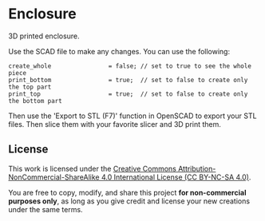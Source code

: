 # Enclosure

3D printed enclosure.

Use the SCAD file to make any changes. You can use the following:

```
create_whole                = false; // set to true to see the whole piece
print_bottom                = true;  // set to false to create only the top part
print_top                   = true;  // set to false to create only the bottom part
```

Then use the 'Export to STL (F7)' function in OpenSCAD to export your STL files. Then slice them with your favorite slicer and 3D print them.

## License
This work is licensed under the [Creative Commons Attribution-NonCommercial-ShareAlike 4.0 International License (CC BY-NC-SA 4.0)](https://creativecommons.org/licenses/by-nc-sa/4.0/).

You are free to copy, modify, and share this project **for non-commercial purposes only**, as long as you give credit and license your new creations under the same terms.
